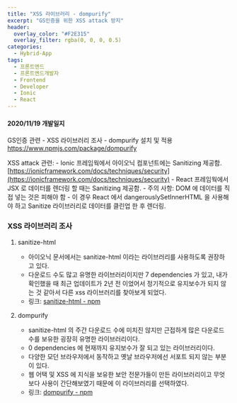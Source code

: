 ```yaml
---
title: "XSS 라이브러리 - dompurify"
excerpt: "GS인증을 위한 XSS attack 방지"
header:
  overlay_color: "#F2E315"
  overlay_filter: rgba(0, 0, 0, 0.5)
categories:
  - Hybrid-App
tags:
  - 프론트엔드 
  - 프론트엔드개발자 
  - Frontend 
  - Developer 
  - Ionic
  - React
---
```


#### 2020/11/19 개발일지
GS인증 관련 - XSS 라이브러리 조사 - dompurify 설치 및 적용 https://www.npmjs.com/package/dompurify

XSS attack 관련:
    - Ionic 프레임웍에서 아이오닉 컴포넌트에는 Sanitizing 제공함. [https://ionicframework.com/docs/techniques/security](https://ionicframework.com/docs/techniques/security)
    - React 프레임웍에서 JSX 로 데이터를 렌더링 할 때는 Sanitizing 제공함.
    - 주의 사항: DOM 에 데이터를 직접 넣는 것은 피해야 함 - 이 경우 React 에서 dangerouslySetInnerHTML 을 사용해야 하고 Sanitize 라이브러리로 데이터를 클린업 한 후 렌더링.

### XSS 라이브러리 조사

1. sanitize-html
	* 아이오닉 문서에서는 sanitize-html 이라는 라이브러리를 사용하도록 권장하고 있다.
	* 다운로드 수도 많고 유명한 라이브러리이지만 7 dependencies 가 있고, 내가 확인했을 때 최근 업데이트가 2년 전 이었어서 정기적으로 유지보수가 되지 않는 것 같아서 다른 xss 라이브러리를 찾아보게 되었다.
	* 링크: [sanitize-html  -  npm](https://www.npmjs.com/package/sanitize-html)

2. dompurify
	*  sanitize-html 의 주간 다운로드 수에 미치진 않지만 근접하게 많은 다운로드 수를 보유한 굉장히 유명한 라이브러리이다.
	* 0 dependencies 에 현재까지 유지보수가 잘 되고 있는 라이브러리이다.
	* 다양한 모던 브라우저에서 동작하고 옛날 브라우저에선 서포트 되지 않는 부분이 있다.
	* 웹 어택 및 XSS 에 지식을 보유한 보안 전문가들이 만든 라이브러리이고 무엇보다 사용이 간단해보였기 때문에 이 라이브러리를 선택하였다.
	* 링크: [dompurify  -  npm](https://www.npmjs.com/package/dompurify)
